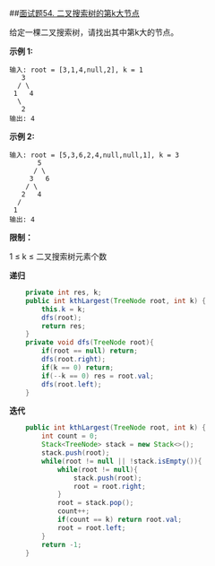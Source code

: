 ##[面试题54. 二叉搜索树的第k大节点](https://leetcode-cn.com/problems/er-cha-sou-suo-shu-de-di-kda-jie-dian-lcof/)

给定一棵二叉搜索树，请找出其中第k大的节点。

**示例 1:**

```
输入: root = [3,1,4,null,2], k = 1
   3
  / \
 1   4
  \
   2
输出: 4
```

**示例 2:**

```
输入: root = [5,3,6,2,4,null,null,1], k = 3
       5
      / \
     3   6
    / \
   2   4
  /
 1
输出: 4
```

**限制：**

1 ≤ k ≤ 二叉搜索树元素个数

**递归**

```java
    private int res, k;
    public int kthLargest(TreeNode root, int k) {
        this.k = k;
        dfs(root);
        return res;
    }
    private void dfs(TreeNode root){
        if(root == null) return;
        dfs(root.right);
        if(k == 0) return;
        if(--k == 0) res = root.val;
        dfs(root.left);
    }
```

**迭代**

```java
    public int kthLargest(TreeNode root, int k) {
        int count = 0;
        Stack<TreeNode> stack = new Stack<>();
        stack.push(root);
        while(root != null || !stack.isEmpty()){
            while(root != null){
                stack.push(root);
                root = root.right;
            }
            root = stack.pop();
            count++;
            if(count == k) return root.val;
            root = root.left;
        }
        return -1;
    }
```

